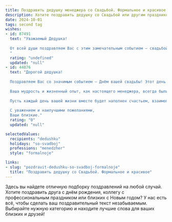 ```yaml
---
title: Поздравить дедушку менеджера со Свадьбой. Формальное и красивое
description: Хотите поздравить дедушку со Свадьбой или другим праздником? Наш ИИ создаст незабываемое поздравление, а вы обязательно выделитесь среди других.  
date: 2024-10-01
tags: second tag
wishes:
- id: 87491
  text: "Уважаемый Дедушка!
  
  От всей души поздравляем Вас с этим замечательным событием – свадьбой! Желаем Вам и Вашей избраннице крепкой любви, семейного счастья, взаимопонимания и благополучия на долгие годы. Пусть ваша жизнь вместе будет наполнена радостью, теплом и уютом.  Успехов Вам и в дальнейшей карьере менеджера!
  "
  rating: "undefined"
  updated: "null"
- id: 44876
  text: "Дорогой дедушка!
  
  Поздравляем Вас со значимым событием – Днём вашей свадьбы! Этот день символизирует не только объединение двух любящих сердец, но и начало нового жизненного пути, полного надежд, радости и гармонии.
  
  Ваша мудрость и жизненный опыт, как настоящего менеджера, всегда были для нас вдохновением. Мы уверены, что с таким подходом Вы сможете с лёгкостью справляться с любыми задачами, которые предстоят в совместной жизни.
  
  Пусть каждый день вашей жизни вместе будет наполнен счастьем, взаимопониманием и поддержкой. Желаем здоровья, любви и благополучия!
  
  С уважением и наилучшими пожеланиями,
  Ваши близкие."
  rating: "0"
  updated: "null"

selectedValues:
  recipients: "dedushku"
  holidays: "so-svadboj"
  professions: "menedzher"
  style: "formalnoje"

links:
- slug: "pozdravit-dedushku-so-svadboj-formalnoje"
  title: "Поздравить дедушку со Свадьбой. Формальное и красивое"
---
```


Здесь вы найдете отличную подборку поздравлений на любой случай. 
Хотите поздравить друга с днём рождения, коллегу с профессиональным праздником или близких с Новым годом? У нас есть всё, чтобы сделать ваш поздравительный текст незабываемым. Выбирайте нужную категорию и находите лучшие слова для ваших близких и друзей!
